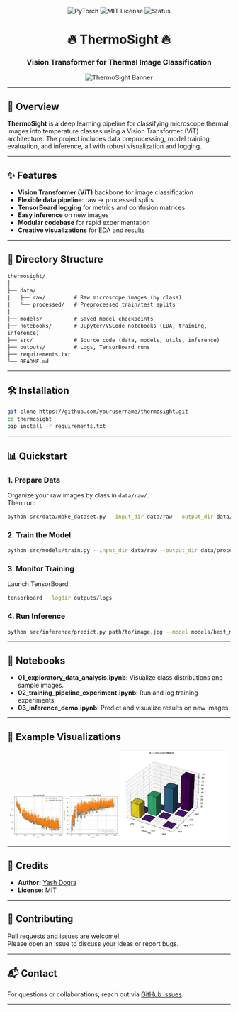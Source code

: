 <p align="center">
  <img src="https://img.shields.io/badge/PyTorch-2.0+-ee4c2c?logo=pytorch&logoColor=white" alt="PyTorch">
  <img src="https://img.shields.io/badge/License-MIT-green.svg" alt="MIT License">
  <img src="https://img.shields.io/badge/Status-Active-brightgreen" alt="Status">
</p>

<h1 align="center">🔥 ThermoSight 🔥</h1>
<h3 align="center"> Vision Transformer for Thermal Image Classification </h3>

<p align="center">
  <img src="https://user-images.githubusercontent.com/placeholder/thermosight-banner.png" alt="ThermoSight Banner" width="600"/>
</p>

---

## 🚀 Overview

**ThermoSight** is a deep learning pipeline for classifying microscope thermal images into temperature classes using a Vision Transformer (ViT) architecture. The project includes data preprocessing, model training, evaluation, and inference, all with robust visualization and logging.

---

## ✨ Features

- **Vision Transformer (ViT)** backbone for image classification
- **Flexible data pipeline**: raw → processed splits
- **TensorBoard logging** for metrics and confusion matrices
- **Easy inference** on new images
- **Modular codebase** for rapid experimentation
- **Creative visualizations** for EDA and results

---

## 📂 Directory Structure

```
thermosight/
│
├── data/
│   ├── raw/         # Raw microscope images (by class)
│   └── processed/   # Preprocessed train/test splits
│
├── models/          # Saved model checkpoints
├── notebooks/       # Jupyter/VSCode notebooks (EDA, training, inference)
├── src/             # Source code (data, models, utils, inference)
├── outputs/         # Logs, TensorBoard runs
├── requirements.txt
└── README.md
```

---

## 🛠️ Installation

```bash
git clone https://github.com/yourusername/thermosight.git
cd thermosight
pip install -r requirements.txt
```

---

## 📊 Quickstart

### 1. Prepare Data

Organize your raw images by class in `data/raw/`.  
Then run:

```bash
python src/data/make_dataset.py --input_dir data/raw --output_dir data/processed
```

### 2. Train the Model

```bash
python src/models/train.py --input_dir data/raw --output_dir data/processed
```

### 3. Monitor Training

Launch TensorBoard:

```bash
tensorboard --logdir outputs/logs
```

### 4. Run Inference

```bash
python src/inference/predict.py path/to/image.jpg --model models/best_model.pth
```

---

## 📒 Notebooks

- **01_exploratory_data_analysis.ipynb**: Visualize class distributions and sample images.
- **02_training_pipeline_experiment.ipynb**: Run and log training experiments.
- **03_inference_demo.ipynb**: Predict and visualize results on new images.

---

## 🎨 Example Visualizations

<p align="center">
  <img src="data/assets/01.jpeg" width="49%" alt="Class Distribution"/>
  <img src="data/assets/03.jpeg" width="49%" alt="Confusion Matrix"/>
</p>

---

## 🤝 Credits

- **Author:** [Yash Dogra](https://github.com/yashdogra)
- **License:** MIT

---

## 🌟 Contributing

Pull requests and issues are welcome!  
Please open an issue to discuss your ideas or report bugs.

---

## 📬 Contact

For questions or collaborations, reach out via [GitHub Issues](https://github.com/yourusername/thermosight/issues).

---
